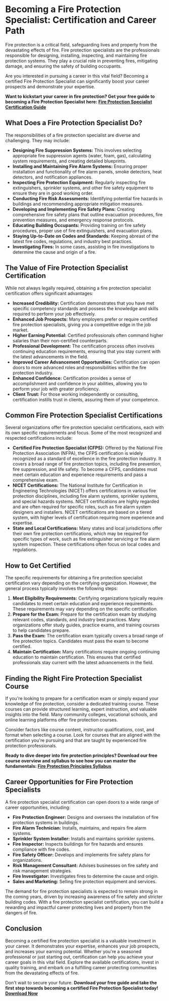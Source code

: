 # Becoming a Fire Protection Specialist: Certification and Career Path

Fire protection is a critical field, safeguarding lives and property from the devastating effects of fire. Fire protection specialists are the professionals responsible for designing, installing, inspecting, and maintaining fire protection systems. They play a crucial role in preventing fires, mitigating damage, and ensuring the safety of building occupants.

Are you interested in pursuing a career in this vital field? Becoming a certified Fire Protection Specialist can significantly boost your career prospects and demonstrate your expertise.

**Want to kickstart your career in fire protection? Get your free guide to becoming a Fire Protection Specialist here: [Fire Protection Specialist Certification Guide](https://udemywork.com/fire-protection-specialist-certification)**

## What Does a Fire Protection Specialist Do?

The responsibilities of a fire protection specialist are diverse and challenging. They may include:

*   **Designing Fire Suppression Systems:** This involves selecting appropriate fire suppression agents (water, foam, gas), calculating system requirements, and creating detailed blueprints.
*   **Installing and Maintaining Fire Alarm Systems:** Ensuring proper installation and functionality of fire alarm panels, smoke detectors, heat detectors, and notification appliances.
*   **Inspecting Fire Protection Equipment:** Regularly inspecting fire extinguishers, sprinkler systems, and other fire safety equipment to ensure they are in good working order.
*   **Conducting Fire Risk Assessments:** Identifying potential fire hazards in buildings and recommending appropriate mitigation measures.
*   **Developing and Implementing Fire Safety Plans:** Creating comprehensive fire safety plans that outline evacuation procedures, fire prevention measures, and emergency response protocols.
*   **Educating Building Occupants:** Providing training on fire safety procedures, proper use of fire extinguishers, and evacuation plans.
*   **Staying Up-to-Date on Codes and Standards:** Keeping abreast of the latest fire codes, regulations, and industry best practices.
*   **Investigating Fires:** In some cases, assisting in fire investigations to determine the cause and origin of a fire.

## The Value of Fire Protection Specialist Certification

While not always legally required, obtaining a fire protection specialist certification offers significant advantages:

*   **Increased Credibility:** Certification demonstrates that you have met specific competency standards and possess the knowledge and skills required to perform your job effectively.
*   **Enhanced Job Prospects:** Many employers prefer or require certified fire protection specialists, giving you a competitive edge in the job market.
*   **Higher Earning Potential:** Certified professionals often command higher salaries than their non-certified counterparts.
*   **Professional Development:** The certification process often involves continuing education requirements, ensuring that you stay current with the latest advancements in the field.
*   **Improved Career Advancement Opportunities:** Certification can open doors to more advanced roles and responsibilities within the fire protection industry.
*   **Enhanced Confidence:** Certification provides a sense of accomplishment and confidence in your abilities, allowing you to perform your job with greater proficiency.
*   **Client Trust:** For those working independently or consulting, certification instills trust in clients, assuring them of your competence.

## Common Fire Protection Specialist Certifications

Several organizations offer fire protection specialist certifications, each with its own specific requirements and focus. Some of the most recognized and respected certifications include:

*   **Certified Fire Protection Specialist (CFPS):** Offered by the National Fire Protection Association (NFPA), the CFPS certification is widely recognized as a standard of excellence in the fire protection industry. It covers a broad range of fire protection topics, including fire prevention, fire suppression, and life safety. To become a CFPS, candidates must meet certain education and experience requirements and pass a comprehensive exam.
*   **NICET Certifications:** The National Institute for Certification in Engineering Technologies (NICET) offers certifications in various fire protection disciplines, including fire alarm systems, sprinkler systems, and special hazards systems. NICET certifications are highly regarded and are often required for specific roles, such as fire alarm system designers and installers.  NICET certifications are based on a tiered system, with higher levels of certification requiring more experience and expertise.
*   **State and Local Certifications:** Many states and local jurisdictions offer their own fire protection certifications, which may be required for specific types of work, such as fire extinguisher servicing or fire alarm system inspection. These certifications often focus on local codes and regulations.

## How to Get Certified

The specific requirements for obtaining a fire protection specialist certification vary depending on the certifying organization. However, the general process typically involves the following steps:

1.  **Meet Eligibility Requirements:** Certifying organizations typically require candidates to meet certain education and experience requirements. These requirements may vary depending on the specific certification.
2.  **Prepare for the Exam:** Prepare for the certification exam by studying relevant codes, standards, and industry best practices. Many organizations offer study guides, practice exams, and training courses to help candidates prepare.
3.  **Pass the Exam:** The certification exam typically covers a broad range of fire protection topics. Candidates must pass the exam to become certified.
4.  **Maintain Certification:** Many certifications require ongoing continuing education to maintain certification. This ensures that certified professionals stay current with the latest advancements in the field.

## Finding the Right Fire Protection Specialist Course

If you're looking to prepare for a certification exam or simply expand your knowledge of fire protection, consider a dedicated training course.  These courses can provide structured learning, expert instruction, and valuable insights into the field. Many community colleges, vocational schools, and online learning platforms offer fire protection courses.

Consider factors like course content, instructor qualifications, cost, and format when selecting a course. Look for courses that are aligned with the certification you're pursuing and that are taught by experienced fire protection professionals.

**Ready to dive deeper into fire protection principles? Download our free course overview and syllabus to see how you can master the fundamentals: [Fire Protection Principles Syllabus](https://udemywork.com/fire-protection-specialist-certification)**

## Career Opportunities for Fire Protection Specialists

A fire protection specialist certification can open doors to a wide range of career opportunities, including:

*   **Fire Protection Engineer:** Designs and oversees the installation of fire protection systems in buildings.
*   **Fire Alarm Technician:** Installs, maintains, and repairs fire alarm systems.
*   **Sprinkler System Installer:** Installs and maintains sprinkler systems.
*   **Fire Inspector:** Inspects buildings for fire hazards and ensures compliance with fire codes.
*   **Fire Safety Officer:** Develops and implements fire safety plans for organizations.
*   **Risk Management Consultant:** Advises businesses on fire safety and risk management strategies.
*   **Fire Investigator:** Investigates fires to determine the cause and origin.
*   **Sales and Marketing:** Selling fire protection equipment and services.

The demand for fire protection specialists is expected to remain strong in the coming years, driven by increasing awareness of fire safety and stricter building codes. With a fire protection specialist certification, you can build a rewarding and impactful career protecting lives and property from the dangers of fire.

## Conclusion

Becoming a certified fire protection specialist is a valuable investment in your career. It demonstrates your expertise, enhances your job prospects, and increases your earning potential. Whether you're a seasoned professional or just starting out, certification can help you achieve your career goals in this vital field. Explore the available certifications, invest in quality training, and embark on a fulfilling career protecting communities from the devastating effects of fire.

Don't wait to secure your future. **Download your free guide and take the first step towards becoming a certified Fire Protection Specialist today! [Download Now](https://udemywork.com/fire-protection-specialist-certification)**
